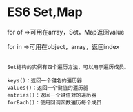 # ES6 Set,Map

for of =>可用在array，Set，Map返回value

for in =>可用在object，array，返回index




```

Set结构的实例有四个遍历方法，可以用于遍历成员。

keys()：返回一个键名的遍历器
values()：返回一个键值的遍历器
entries()：返回一个键值对的遍历器
forEach()：使用回调函数遍历每个成员
```